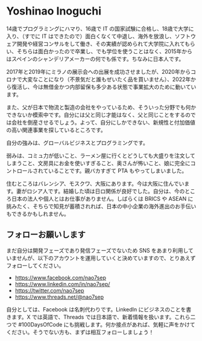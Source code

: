 ﻿# Yoshinao Inoguchi

14歳でプログラミングにハマり、16歳で IT の国家試験に合格し、18歳で大学に入り、（すでに IT はできたので）面白くなくて中退し、海外を放浪し、ソフトウェア開発や経営コンサルをして働き、その実績が認められて大学院に入れてもらい、そちらは面白かったので卒業し、でも学位を使うことはなく、2015年からはスペインのシャンデリアメーカーの何でも係です。ちなみに日本人です。

2017年と2019年にミラノの展示会への出展を成功させましたが、2020年からコロナで大変なことになり（不景気だと誰もぜいたく品を買いません）、2022年から復活し、今は無借金かつ内部留保も多少ある状態で事業拡大のために動いています。

また、父が日本で物流と製造の会社をやっているため、そういった分野でも何かできないか模索中です。自分には父と同じ才能はなく、父と同じことをするのでは会社を倒産させるでしょう。よって、自分にしかできない、新規性と付加価値の高い関連事業を探しているところです。

自分の強みは、グローバルビジネスとプログラミングです。

弱みは、コミュ力が低いこと、ラーメン屋に行くとどうしても大盛りを注文してしまうこと、文房具にお金を使いすぎること、奥さんが怖いこと、娘に完全にコントロールされていることです。親バカすぎて PTA もやってしまいました。

住むところはバレンシア、モスクワ、大阪にあります。今は大阪に住んでいます。妻がロシア人です。結婚した頃は日ロ関係が良好でした。自分は、今のところ日本の法人や個人とはお仕事がありません。しばらくは BRICS や ASEAN に挑みたく、そちらで知見が蓄積されれば、日本の中小企業の海外進出のお手伝いもできるかもしれません。

## フォローお願いします

まだ自分は開発フェーズであり発信フェーズでないため SNS をあまり利用していませんが、以下のアカウントを運用していくと決めていますので、とりあえずフォローしてください。

* https://www.facebook.com/nao7sep
* https://www.linkedin.com/in/nao7sep/
* https://twitter.com/nao7sep
* https://www.threads.net/@nao7sep

自分としては、Facebook は名刺代わりです。LinkedIn にビジネスのことを書きます。X では英語で、Threads では日本語で、新着情報を扱います。これら二つで #100DaysOfCode にも挑戦します。何か接点があれば、気軽に声をかけてください。そうでない方も、まずは相互フォローしましょう！
